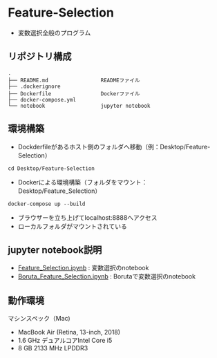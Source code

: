 # Feature-Selection
* 変数選択全般のプログラム

## リポジトリ構成
```
.
├── README.md                 READMEファイル
├── .dockerignore        
├── Dockerfile                Dockerファイル
├── docker-compose.yml
└── notebook                  jupyter notebook
```

## 環境構築

* Dockderfileがあるホスト側のフォルダへ移動（例：Desktop/Feature-Selection）
```
cd Desktop/Feature-Selection
```

* Dockerによる環境構築（フォルダをマウント：Desktop/Feature_Selection）
```
docker-compose up --build
```

* ブラウザーを立ち上げてlocalhost:8888へアクセス
* ローカルフォルダがマウントされている

## jupyter notebook説明
* [Feature_Selection.ipynb](https://github.com/ykato27/Feature-Selection/blob/main/notebook/Feature_Selection.ipynb) : 変数選択のnotebook
* [Boruta_Feature_Selection.ipynb](https://github.com/ykato27/Feature-Selection/blob/main/notebook/Boruta_Feature_Selection.ipynb) : Borutaで変数選択のnotebook

## 動作環境
マシンスペック（Mac)
- MacBook Air (Retina, 13-inch, 2018)
- 1.6 GHz デュアルコアIntel Core i5
- 8 GB 2133 MHz LPDDR3
